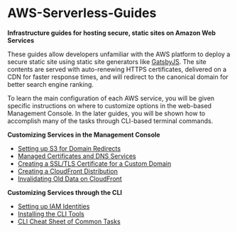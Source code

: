 # AWS-Serverless-Guides
**Infrastructure guides for hosting secure, static sites on Amazon Web Services**

These guides allow developers unfamiliar with the AWS platform to deploy a secure static site using static site generators like [GatsbyJS](https://www.gatsbyjs.org/). The site contents are served with auto-renewing HTTPS certificates, delivered on a CDN for faster response times, and will redirect to the canonical domain for better search engine ranking.

To learn the main configuration of each AWS service, you will be given specific instructions on where to customize options in the web-based Management Console. In the later guides, you will be shown how to accomplish many of the tasks through CLI-based terminal commands.

**Customizing Services in the Management Console**
  * [Setting up S3 for Domain Redirects](fixme)
  * [Managed Certificates and DNS Services](./guides/About-Certificate-Manager-and-Route-53.md)
  * [Creating a SSL/TLS Certificate for a Custom Domain](./guides/Creating-a-SSL-TLS-Certificate-for-a-Custom-Domain.md)
  * [Creating a CloudFront Distribution](./guides/Creating-a-CloudFront-Distribution.md)
  * [Invalidating Old Data on CloudFront](./guides/Invalidating-Old-Data-on-Cloudfront.md)

**Customizing Services through the CLI**
  * [Setting up IAM Identities](./guides/Setting-Up-IAM-Identities-for-CLI.md)
  * [Installing the CLI Tools](./guides/Setting-Up-AWS-CLI-Tools.md)
  * [CLI Cheat Sheet of Common Tasks](./guides/AWS-CLI-Cheatsheet.md)
